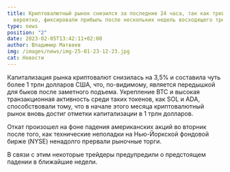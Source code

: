 ```yaml
---
title: Криптовалютный рынок снизился за последние 24 часа, так как трейдеры,
  вероятно, фиксировали прибыль после нескольких недель восходящего тренда.
type: news
position: "2"
date: 2023-02-05T13:42:11+02:00
author: Владимир Матвеев
img: /images/news/img-25-01-23-12-23.jpg
cat: Новости
---
```

<!--StartFragment-->

Капитализация рынка криптовалют снизилась на 3,5% и составила чуть более 1 трлн долларов США, что, по-видимому, является передышкой для быков после заметного подъема. Укрепление BTC и высокая транзакционная активность среди таких токенов, как SOL и ADA, способствовали тому, что в начале этого месяца криптовалютный рынок вновь достиг отметки капитализации в 1 трлн долларов.

Откат произошел на фоне падения американских акций во вторник после того, как технические неполадки на Нью-Йоркской фондовой бирже (NYSE) ненадолго прервали рыночные торги.

В связи с этим некоторые трейдеры предупредили о предстоящем падении в ближайшие недели.

<!--EndFragment-->